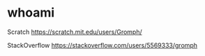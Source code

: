 # whoami

Scratch
https://scratch.mit.edu/users/Gromph/

StackOverflow
https://stackoverflow.com/users/5569333/gromph

